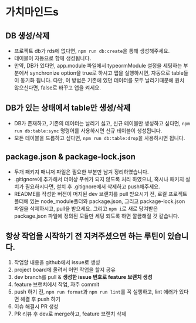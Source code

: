 # 가치마인드s

## DB 생성/삭제
- 프로젝트 db가 rds에 없다면, `npm run db:create`을 통해 생성해주세요.
- 테이블이 자동으로 함께 생성됩니다.
- 만약, DB가 있다면, app.module 파일에서 typeormModule 설정을 세팅하는 부분에서 synchronize option을 true로 하시고 앱을 실행하시면, 자동으로 table들이 동기화 됩니다. 다만, 이 방법은 기존에 있던 데이터를 모두 날리기때문에 원치 않으신다면, false로 바꾸고 앱을 켜세요.

## DB가 있는 상태에서 table만 생성/삭제
- DB가 존재하고, 기존의 데이터는 날리기 싫고, 신규 테이블만 생성하고 싶다면, `npm run db:table:sync` 명령어를 사용하시면 신규 테이블이 생성됩니다.
- 모든 테이블을 드롭하고 싶다면, `npm run db:table:drop`을 사용하시면 됩니다.


## package.json & package-lock.json
- 두개 패키지 매니저 파일은 필요한 부분만 남겨 정리하였습니다.
- .gitignore에 추가해서 더이상 푸쉬가 되지 않도록 처리 하였으니, 혹시나 패키지 설치가 필요하시다면, 설치 후 .gitignore에서 삭제하고 push해주세요.
- README를 작성한 버전이 머지된 dev 브랜치를 pull 받으시기 전, 로컬 프로젝트 폴더에 있는 node_module폴더와 package.json, 그리고 package-lock.json 파일을 삭제하시고, pull을 받으세요. 그리고 `npm i`로 새로 당겨받은 package.json 파일에 정의된 모듈만 세팅 되도록 하면 깔끔해질 것 같습니다. 


## 항상 작업을 시작하기 전 지켜주셨으면 하는 루틴이 있습니다.
1. 작업할 내용을 github에서 issue로 생성
2. project board에 올려서 어떤 작업을 할지 공유
3. dev branch를 pull & **생성한 issue 번호로 feature 브랜치 생성**
4. feature 브랜치에서 작업, 자주 commit
5. push 하기 전, `npm run format`과 `npm run lint`를 꼭 실행하고, lint 에러가 있다면 해결 후 push 하기
6. 이슈 해결시 PR 생성
7. PR 리뷰 후 dev로 merge하고, feature 브랜치 삭제